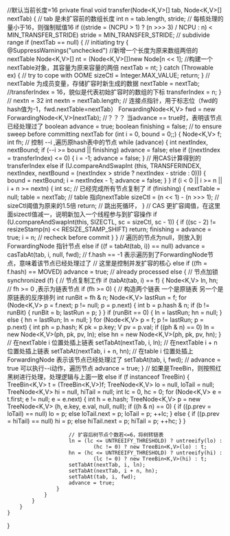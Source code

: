 //默认当前长度=16
private final void transfer(Node<K,V>[] tab, Node<K,V>[] nextTab) {
    // tab 是未扩容前的数组长度
    int n = tab.length, stride;
    // 每核处理的量小于16，则强制赋值16
    if ((stride = (NCPU > 1) ? (n >>> 3) / NCPU : n) < MIN_TRANSFER_STRIDE)
        stride = MIN_TRANSFER_STRIDE; // subdivide range
    if (nextTab == null) {            // initiating
        try {
            @SuppressWarnings("unchecked")
            //新增一个长度为原来数组两倍的 nextTable
            Node<K,V>[] nt = (Node<K,V>[])new Node<?,?>[n << 1];        //构建一个nextTable对象，其容量为原来容量的两倍
            nextTab = nt;
        } catch (Throwable ex) {      // try to cope with OOME
            sizeCtl = Integer.MAX_VALUE;
            return;
        }
        // nextTable 为成员变量，存储扩容时新生成的数据
        nextTable = nextTab;
        //transferIndex = 16，貌似是代表初始扩容时的数组的下标
        transferIndex = n;
    }
    // nextn = 32
    int nextn = nextTab.length;
    // 连接点指针，用于标志位（fwd的hash值为-1，fwd.nextTable=nextTab）
    ForwardingNode<K,V> fwd = new ForwardingNode<K,V>(nextTab);
    //？？？ 当advance == true时，表明该节点已经处理过了
    boolean advance = true;
    boolean finishing = false; // to ensure sweep before committing nextTab
    for (int i = 0, bound = 0;;) {
        Node<K,V> f; int fh;
        // 控制 --i ,遍历原hash表中的节点
        while (advance) {
            int nextIndex, nextBound;
            if (--i >= bound || finishing)
                advance = false;
            else if ((nextIndex = transferIndex) <= 0) {
                i = -1;
                advance = false;
            }
            // 用CAS计算得到的transferIndex
            else if (U.compareAndSwapInt
                    (this, TRANSFERINDEX, nextIndex,
                            nextBound = (nextIndex > stride ?
                                    nextIndex - stride : 0))) {
                bound = nextBound;
                i = nextIndex - 1;
                advance = false;
            }
        }
        if (i < 0 || i >= n || i + n >= nextn) {
            int sc;
            // 已经完成所有节点复制了
            if (finishing) {
                nextTable = null;
                table = nextTab;        // table 指向nextTable
                sizeCtl = (n << 1) - (n >>> 1);     // sizeCtl阈值为原来的1.5倍
                return;     // 跳出死循环，
            }
            // CAS 更扩容阈值，在这里面sizectl值减一，说明新加入一个线程参与到扩容操作
            if (U.compareAndSwapInt(this, SIZECTL, sc = sizeCtl, sc - 1)) {
                if ((sc - 2) != resizeStamp(n) << RESIZE_STAMP_SHIFT)
                    return;
                finishing = advance = true;
                i = n; // recheck before commit
            }
        }
        // 遍历的节点为null，则放入到ForwardingNode 指针节点
        else if ((f = tabAt(tab, i)) == null)
            advance = casTabAt(tab, i, null, fwd);
        // f.hash == -1 表示遍历到了ForwardingNode节点，意味着该节点已经处理过了
        // 这里是控制并发扩容的核心
        else if ((fh = f.hash) == MOVED)
            advance = true; // already processed
        else {
            // 节点加锁
            synchronized (f) {
                // 节点复制工作
                if (tabAt(tab, i) == f) {
                    Node<K,V> ln, hn;
                    // fh >= 0 ,表示为链表节点
                    if (fh >= 0) {
                        // 构造两个链表  一个是原链表  另一个是原链表的反序排列
                        int runBit = fh & n;
                        Node<K,V> lastRun = f;
                        for (Node<K,V> p = f.next; p != null; p = p.next) {
                            int b = p.hash & n;
                            if (b != runBit) {
                                runBit = b;
                                lastRun = p;
                            }
                        }
                        if (runBit == 0) {
                            ln = lastRun;
                            hn = null;
                        }
                        else {
                            hn = lastRun;
                            ln = null;
                        }
                        for (Node<K,V> p = f; p != lastRun; p = p.next) {
                            int ph = p.hash; K pk = p.key; V pv = p.val;
                            if ((ph & n) == 0)
                                ln = new Node<K,V>(ph, pk, pv, ln);
                            else
                                hn = new Node<K,V>(ph, pk, pv, hn);
                        }
                        // 在nextTable i 位置处插上链表
                        setTabAt(nextTab, i, ln);
                        // 在nextTable i + n 位置处插上链表
                        setTabAt(nextTab, i + n, hn);
                        // 在table i 位置处插上ForwardingNode 表示该节点已经处理过了
                        setTabAt(tab, i, fwd);
                        // advance = true 可以执行--i动作，遍历节点
                        advance = true;
                    }
                    // 如果是TreeBin，则按照红黑树进行处理，处理逻辑与上面一致
                    else if (f instanceof TreeBin) {
                        TreeBin<K,V> t = (TreeBin<K,V>)f;
                        TreeNode<K,V> lo = null, loTail = null;
                        TreeNode<K,V> hi = null, hiTail = null;
                        int lc = 0, hc = 0;
                        for (Node<K,V> e = t.first; e != null; e = e.next) {
                            int h = e.hash;
                            TreeNode<K,V> p = new TreeNode<K,V>
                                    (h, e.key, e.val, null, null);
                            if ((h & n) == 0) {
                                if ((p.prev = loTail) == null)
                                    lo = p;
                                else
                                    loTail.next = p;
                                loTail = p;
                                ++lc;
                            }
                            else {
                                if ((p.prev = hiTail) == null)
                                    hi = p;
                                else
                                    hiTail.next = p;
                                hiTail = p;
                                ++hc;
                            }
                        }

                        // 扩容后树节点个数若<=6，将树转链表
                        ln = (lc <= UNTREEIFY_THRESHOLD) ? untreeify(lo) :
                                (hc != 0) ? new TreeBin<K,V>(lo) : t;
                        hn = (hc <= UNTREEIFY_THRESHOLD) ? untreeify(hi) :
                                (lc != 0) ? new TreeBin<K,V>(hi) : t;
                        setTabAt(nextTab, i, ln);
                        setTabAt(nextTab, i + n, hn);
                        setTabAt(tab, i, fwd);
                        advance = true;
                    }
                }
            }
        }
    }
  }